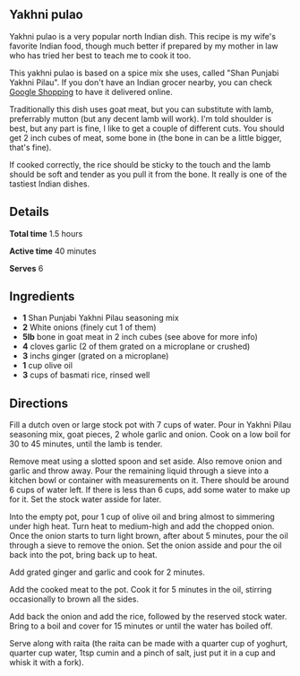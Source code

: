 Yakhni pulao
------------

Yakhni pulao is a very popular north Indian dish. This recipe is my wife's favorite Indian food, though much better if prepared by my mother in law who has tried her best to teach me to cook it too.

This yakhni pulao is based on a spice mix she uses, called "Shan Punjabi Yakhni Pilau". If you don't have an Indian grocer nearby, you can check [Google Shopping](https://www.google.com/search?sxsrf=ALeKk026m5KIZUOMsX2zi0QM6x6ZErseMQ%3A1611196599464&ei=t-gIYL7gG-Cr5NoPvdCRiAM&q=Shan+Punjabi+Yakhni+Pilau&oq=Shan+Punjabi+Yakhni+Pilau&gs_lcp=CgZwc3ktYWIQAzIFCAAQyQM6BAgAEEdQqJQBWKiUAWDQmAFoAHAEeACAAUGIAUGSAQExmAEAoAECoAEBqgEHZ3dzLXdpesgBCMABAQ&sclient=psy-ab&ved=0ahUKEwj-l-WH_6vuAhXgFVkFHT1oBDEQ4dUDCA0&uact=5) to have it delivered online.

Traditionally this dish uses goat meat, but you can substitute with lamb, preferrably mutton (but any decent lamb will work). I'm told shoulder is best, but any part is fine, I like to get a couple of different cuts. You should get 2 inch cubes of meat, some bone in (the bone in can be a little bigger, that's fine).

If cooked correctly, the rice should be sticky to the touch and the lamb should be soft and tender as you pull it from the bone. It really is one of the tastiest Indian dishes.

Details
-------
**Total time** 1.5 hours

**Active time** 40 minutes

**Serves** 6

Ingredients
-----------
- **1** Shan Punjabi Yakhni Pilau seasoning mix
- **2** White onions (finely cut 1 of them)
- **5lb** bone in goat meat in 2 inch cubes (see above for more info)
- **4** cloves garlic (2 of them grated on a microplane or crushed)
- **3** inchs ginger (grated on a microplane)
- **1** cup olive oil
- **3** cups of basmati rice, rinsed well

Directions
----------
Fill a dutch oven or large stock pot with 7 cups of water. Pour in Yakhni Pilau seasoning mix, goat pieces, 2 whole garlic and onion. Cook on a low boil for 30 to 45 minutes, until the lamb is tender.

Remove meat using a slotted spoon and set aside. Also remove onion and garlic and throw away. Pour the remaining liquid through a sieve into a kitchen bowl or container with measurements on it. There should be around 6 cups of water left. If there is less than 6 cups, add some water to make up for it. Set the stock water asside for later.

Into the empty pot, pour 1 cup of olive oil and bring almost to simmering under high heat. Turn heat to medium-high and add the chopped onion. Once the onion starts to turn light brown, after about 5 minutes, pour the oil through a sieve to remove the onion. Set the onion asside and pour the oil back into the pot, bring back up to heat.

Add grated ginger and garlic and cook for 2 minutes.

Add the cooked meat to the pot. Cook it for 5 minutes in the oil, stirring occasionally to brown all the sides.

Add back the onion and add the rice, followed by the reserved stock water. Bring to a boil and cover for 15 minutes or until the water has boiled off.

Serve along with raita (the raita can be made with a quarter cup of yoghurt, quarter cup water, 1tsp cumin and a pinch of salt, just put it in a cup and whisk it with a fork).